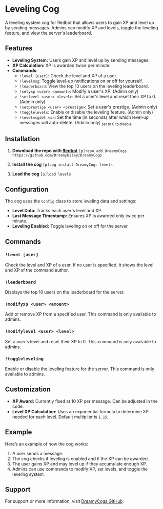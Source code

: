 # Leveling Cog

A leveling system cog for Redbot that allows users to gain XP and level up by sending messages. Admins can modify XP and levels, toggle the leveling feature, and view the server's leaderboard.

## Features

- **Leveling System:** Users gain XP and level up by sending messages.
- **XP Calculation:** XP is awarded twice per minute.
- **Commands:**
  - `!level [user]`: Check the level and XP of a user.
  - `!levelmsg`: Toggle level-up notifications on or off for yourself.
  - `!leaderboard`: View the top 10 users on the leveling leaderboard.
  - `!setyxp <user> <amount>`: Modify a user's XP. (Admin only)
  - `!setlevel <user> <level>`: Set a user's level and reset their XP to 0. (Admin only)
  - `!setprestige <user> <prestige>`: Set a user's prestige. (Admin only)
  - `!togglelevels`: Enable or disable the leveling feature. (Admin only)
  - `!levelmsgdel <s>`: Set the time (in seconds) after which level-up messages will auto-delete. (Admin only)
<sub>set to 0 to disable</sub>

## Installation

1. **Download the repo with [Redbot](https://github.com/Cog-Creators/Red-DiscordBot)**
```[p]repo add DreamyCogs https://github.com/DreamyKiley/DreamyCogs```

2. **Install the cog**
```[p]cog install DreamyCogs levels```

3. **Load the cog**
```[p]load levels```

## Configuration

The cog uses the `Config` class to store leveling data and settings:
- **Level Data:** Tracks each user's level and XP.
- **Last Message Timestamp:** Ensures XP is awarded only twice per minute.
- **Leveling Enabled:** Toggle leveling on or off for the server.

## Commands

### `!level [user]`
Check the level and XP of a user. If no user is specified, it shows the level and XP of the command author.

### `!leaderboard`
Displays the top 10 users on the leaderboard for the server.

### `!modifyxp <user> <amount>`
Add or remove XP from a specified user. This command is only available to admins.

### `!modifylevel <user> <level>`
Set a user's level and reset their XP to 0. This command is only available to admins.

### `!toggleleveling`
Enable or disable the leveling feature for the server. This command is only available to admins.

## Customization

- **XP Award:** Currently fixed at 10 XP per message. Can be adjusted in the code.
- **Level XP Calculation:** Uses an exponential formula to determine XP needed for each level. Default multiplier is `1.15`.

## Example

Here’s an example of how the cog works:

1. A user sends a message.
2. The cog checks if leveling is enabled and if the XP can be awarded.
3. The user gains XP and may level up if they accumulate enough XP.
4. Admins can use commands to modify XP, set levels, and toggle the leveling system.

## Support

For support or more information, visit [DreamyCogs GitHub](https://github.com/DreamyKiley).

